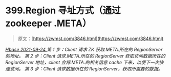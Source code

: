 <!--yml
category: 未分类
date: 0001-01-01 00:00:00
-->

# 399.Region 寻址方式（通过 zookeeper .META）

> 原文：[https://zwmst.com/3846.html](https://zwmst.com/3846.html)

   [ *Hbase* ](https://zwmst.com/hbase)*[ <time datetime="2021-09-24T10:50:36+08:00"> 2021-09-24 </time> ](https://zwmst.com/3846.html)  第 1 步：Client 请求 ZK 获取.META.所在的 RegionServer 的地址。
第 2 步：Client 请求.META.所在的 RegionServer 获取访问数据所在的 RegionServer 地址，client 会将.META.的相关信息 cache 下来，以便下一次快速访问。
第 3 步：Client 请求数据所在的 RegionServer，获取所需要的数据。*